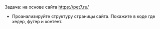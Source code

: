 Задача: на основе сайта <https://pet7.ru/>

- Проанализируйте структуру страницы сайта. Покажите в коде где хедер, футер и контент.
